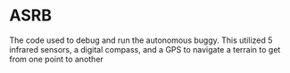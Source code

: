 # ASRB
The code used to debug and run the autonomous buggy.  This utilized 5 infrared sensors, a digital compass, and a GPS to navigate a terrain to get from one point to another

